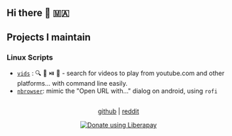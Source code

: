 ## Hi there 👋 🇲🇦


## Projects I maintain
### Linux Scripts
- [`vids`](https://github.com/MyOS-ArchLinux/vids) : 🔍 🔘 ⏯️ 🔁 - search for videos to play from youtube.com and other platforms... with command line easily.
- [`nbrowser`](https://github.com/MyOS-ArchLinux/nbrowser): mimic the "Open URL with..." dialog on android, using `rofi`

## 
<p align="center">
	<a href="https://github.com/odnar-dev">github</a> | 
	<a href="https://old.reddit.com/user/odnar-dev/">reddit</a>
</p>

<p align="center">
	<a href="https://liberapay.com/odnar/donate"><img alt="Donate using Liberapay" src="https://liberapay.com/assets/widgets/donate.svg"></a>
</p>
